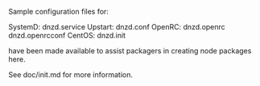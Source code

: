 Sample configuration files for:

SystemD: dnzd.service
Upstart: dnzd.conf
OpenRC:  dnzd.openrc
         dnzd.openrcconf
CentOS:  dnzd.init

have been made available to assist packagers in creating node packages here.

See doc/init.md for more information.
